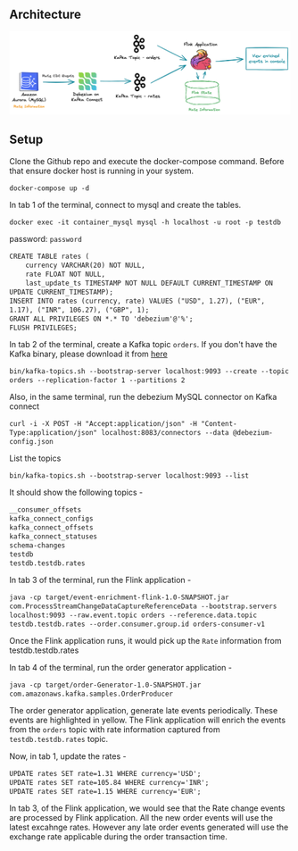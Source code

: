 
## Architecture

![Change Data Capture of reference data (rates) to enrich orders](event-enrichment-flink/src/main/resources/arch.png)

## Setup

Clone the Github repo and execute the docker-compose command. Before that ensure docker host is running in your system.  


    docker-compose up -d



In tab 1 of the terminal, connect to mysql and create the tables.  


    docker exec -it container_mysql mysql -h localhost -u root -p testdb


password: `password`


    CREATE TABLE rates (
        currency VARCHAR(20) NOT NULL, 
        rate FLOAT NOT NULL, 
        last_update_ts TIMESTAMP NOT NULL DEFAULT CURRENT_TIMESTAMP ON UPDATE CURRENT_TIMESTAMP);
    INSERT INTO rates (currency, rate) VALUES ("USD", 1.27), ("EUR", 1.17), ("INR", 106.27), ("GBP", 1);
    GRANT ALL PRIVILEGES ON *.* TO 'debezium'@'%';
    FLUSH PRIVILEGES;

In tab 2 of the terminal, create a Kafka topic `orders`. If you don't have the Kafka binary, please download it from [here](https://kafka.apache.org/downloads)  


    bin/kafka-topics.sh --bootstrap-server localhost:9093 --create --topic orders --replication-factor 1 --partitions 2

    
Also, in the same terminal, run the debezium MySQL connector on Kafka connect  


    curl -i -X POST -H "Accept:application/json" -H "Content-Type:application/json" localhost:8083/connectors --data @debezium-config.json



List the topics  


    bin/kafka-topics.sh --bootstrap-server localhost:9093 --list

    
It should show the following topics -  


    __consumer_offsets  
    kafka_connect_configs  
    kafka_connect_offsets  
    kafka_connect_statuses  
    schema-changes  
    testdb  
    testdb.testdb.rates

    

In tab 3 of the terminal, run the Flink application -  
    
    
    java -cp target/event-enrichment-flink-1.0-SNAPSHOT.jar com.ProcessStreamChangeDataCaptureReferenceData --bootstrap.servers localhost:9093 --raw.event.topic orders --reference.data.topic testdb.testdb.rates --order.consumer.group.id orders-consumer-v1


Once the Flink application runs, it would pick up the `Rate` information from testdb.testdb.rates

In tab 4 of the terminal, run the order generator application -  


    java -cp target/order-Generator-1.0-SNAPSHOT.jar com.amazonaws.kafka.samples.OrderProducer


The order generator application, generate late events periodically. These events are highlighted in yellow.
The Flink application will enrich the events from the `orders` topic with rate information captured from `testdb.testdb.rates` topic.

Now, in tab 1, update the rates - 


    UPDATE rates SET rate=1.31 WHERE currency='USD';
    UPDATE rates SET rate=105.84 WHERE currency='INR';
    UPDATE rates SET rate=1.15 WHERE currency='EUR';


In tab 3, of the Flink application, we would see that the Rate change events are processed by Flink application. All the new order events will use the latest excahnge rates. However any late order events generated will use the exchange rate applicable during the order transaction time.